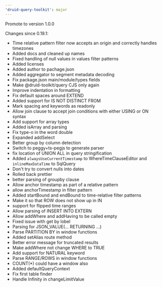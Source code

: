 ```yaml
---
'druid-query-toolkit': major
---
```


Promote to version 1.0.0

Changes since 0.19.1:

- Time relative pattern filter now accepts an origin and correctly handles timezones
- Added docs and cleaned up names
- Fixed handling of null values in values filter patterns
- Added licenses
- Added author to pachage.json
- Added aggregator to segment metadata decoding
- Fix package.json main/module/types fields
- Make @druid-toolkit/query CJS only again
- Improve indentation in formatting
- Fix default spaces around EXTEND
- Added support for IS NOT DISTINCT FROM
- Mark spacing and keywords as readonly
- Allow join clause to accept join conditions with either USING or ON syntax
- Add support for array types
- Added isArray and parsing
- Fix type-o in the word double
- Expanded addSelect
- Better group by column detection
- Switch to peggy+ts-pegjs to generate parser
- fix location of UNION ALL in query stringification
- Added `alwaysUseCurrentTimestamp` to WhereTimeClauseEditor and `inlineMaxDataTime` to SqlQuery
- Don't try to convert nulls into dates
- Rolled back prettier
- better parsing of groupby clause
- Allow anchor timestamp as part of a relative pattern
- allow anchorTimestamp in filter pattern
- Added startBound and endBound to time-relative filter patterns
- Make it so that ROW does not show up in IN
- support for flipped time ranges
- Allow parsing of INSERT INTO EXTERN
- Allow addWhere and addHaving to be called empty
- Fixed issue with get by lobel
- Parsing for JSON_VALUE(... RETURNING ...)
- Parse PARTITION BY in window functions
- Added setAlias route method
- Better error message for truncated results
- Make addWhere not change WHERE to TRUE
- Add support for NATURAL keyword
- Parse RANGE/ROWS in window functions
- COUNT(\*) could have a window also
- Added defaultQueryContext
- Fix first table finder
- Handle Infinity in changeLimitValue
